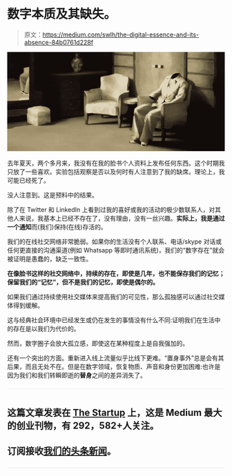# 数字本质及其缺失。

> 原文：<https://medium.com/swlh/the-digital-essence-and-its-absence-84b0761d228f>

![](img/cd20fd8ea3a058970e488746d2f83013.png)

去年夏天，两个多月来，我没有在我的脸书个人资料上发布任何东西。这个时期我只放了一些喜欢。实验包括观察是否以及何时有人注意到了我的缺席。理论上，我可能已经死了。

没人注意到。这是预料中的结果。

除了在 Twitter 和 LinkedIn 上看到过我的喜好或我的活动的极少数联系人，对其他人来说，我基本上已经不存在了，没有理由，没有一丝兴趣。**实际上，我是通过一个通知**而(我们)保持(在线)存活的。

我们的在线社交网络非常脆弱。如果你的生活没有个人联系、电话/skype 对话或任何更直接的沟通渠道(例如 Whatsapp 等即时通讯系统)，我们的“数字存在”就会被证明是愚蠢的，缺乏一致性。

**在像脸书这样的社交网络中，持续的存在，即使是几年，也不能保存我们的记忆；保留我们的“记忆”，但不是我们的记忆，即使是偶尔的。**

如果我们通过持续使用社交媒体来提高我们的可见性，那么孤独感可以通过社交媒体得到缓解。

这与经典社会环境中已经发生或仍在发生的事情没有什么不同:证明我们在生活中的存在是以我们为代价的。

然而，数字圈子会放大孤立感，即使这在某种程度上是自我强加的。

还有一个突出的方面。重新进入线上流量似乎比线下更难。“置身事外”总是会有其后果，而且无处不在。但是在数字领域，恢复物质、声音和身份更加困难:也许是因为我们和我们转瞬即逝的**替身**之间的差异消失了。

![](img/731acf26f5d44fdc58d99a6388fe935d.png)

## 这篇文章发表在 [The Startup](https://medium.com/swlh) 上，这是 Medium 最大的创业刊物，有 292，582+人关注。

## 订阅接收[我们的头条新闻](http://growthsupply.com/the-startup-newsletter/)。

![](img/731acf26f5d44fdc58d99a6388fe935d.png)